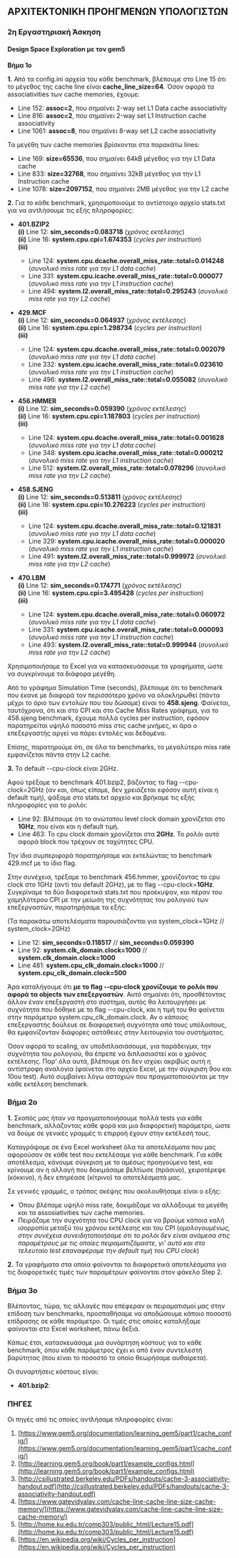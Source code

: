 ## ΑΡΧΙΤΕΚΤΟΝΙΚΗ ΠΡΟΗΓΜΕΝΩΝ ΥΠΟΛΟΓΙΣΤΩΝ

### 2η Εργαστηριακή Άσκηση

#### Design Space Exploration με τον gem5 

**Βήμα 1ο**

**1.** Από τα config.ini αρχεία του κάθε benchmark, βλέπουμε στο Line 15 ότι το μέγεθος της cache line είναι  **cache\_line_size=64**.  Όσον αφορά τα associativities των cache memories, έχουμε:

* Line 152: **assoc=2**, που σημαίνει 2-way set L1 Data cache associativity 
* Line 816: **assoc=2**, που σημαίνει 2-way set L1 Instruction cache associativity
* Line 1061: **assoc=8**, που σημαίνει 8-way set L2 cache associativity

Τα μεγέθη των cache memories βρίσκονται στα παρακάτω lines:

* Line 169: **size=65536**, που σημαίνει 64kB μέγεθος για την L1 Data cache
* Line 833: **size=32768**, που σημαίνει 32kB μέγεθος για την L1 Instruction cache
* Line 1078: **size=2097152**, που σημαίνει 2MB μέγεθος για την L2 cache

**2.** Για το κάθε benchmark, χρησιμοποιούμε το αντίστοιχο αρχείο stats.txt για να αντλήσουμε τις εξής πληροφορίες:

* **401.BZIP2**   
  **(i)** Line 12: **sim\_seconds=0.083718** (_χρόνος εκτέλεσης_)   
  **(ii)** Line 16: **system.cpu.cpi=1.674353** (_cycles per instruction_)  
  **(iii)** 
  * Line 124: **system.cpu.dcache.overall\_miss_rate::total=0.014248** (_συνολικό miss rate για την L1 data cache_)
  * Line 331: **system.cpu.icache.overall\_miss\_rate::total=0.000077** (_συνολικό miss rate για την L1 instruction cache_)   
  * Line 494: **system.l2.overall\_miss_rate::total=0.295243** (_συνολικό miss rate για την L2 cache_)

* **429.MCF**  
  **(i)** Line 12: **sim\_seconds=0.064937** (_χρόνος εκτέλεσης_)   
  **(ii)** Line 16: **system.cpu.cpi=1.298734** (_cycles per instruction_)  
  **(iii)** 
  * Line 124: **system.cpu.dcache.overall\_miss_rate::total=0.002079** (_συνολικό miss rate για την L1 data cache_)
  * Line 332: **system.cpu.icache.overall\_miss\_rate::total=0.023610** (_συνολικό miss rate για την L1 instruction cache_)   
  * Line 496: **system.l2.overall\_miss_rate::total=0.055082** (_συνολικό miss rate για την L2 cache_)

* **456.HMMER**   
  **(i)** Line 12: **sim\_seconds=0.059390** (_χρόνος εκτέλεσης_)   
  **(ii)** Line 16: **system.cpu.cpi=1.187803** (_cycles per instruction_)  
  **(iii)** 
  * Line 124: **system.cpu.dcache.overall\_miss_rate::total=0.001628** (_συνολικό miss rate για την L1 data cache_)
  * Line 348: **system.cpu.icache.overall\_miss_rate::total=0.000212** (_συνολικό miss rate για την L1 instruction cache_)   
  * Line 512: **system.l2.overall\_miss_rate::total=0.078296** (_συνολικό miss rate για την L2 cache_)

* **458.SJENG**   
  **(i)** Line 12: **sim\_seconds=0.513811** (_χρόνος εκτέλεσης_)   
  **(ii)** Line 16: **system.cpu.cpi=10.276223** (_cycles per instruction_)  
  **(iii)** 
  * Line 124: **system.cpu.dcache.overall\_miss_rate::total=0.121831** (_συνολικό miss rate για την L1 data cache_)
  * Line 329: **system.cpu.icache.overall\_miss\_rate::total=0.000020** (_συνολικό miss rate για την L1 instruction cache_)   
  * Line 491: **system.l2.overall\_miss_rate::total=0.999972** (_συνολικό miss rate για την L2 cache_)

* **470.LBM**   
  **(i)** Line 12: **sim\_seconds=0.174771** (_χρόνος εκτέλεσης_)   
  **(ii)** Line 16: **system.cpu.cpi=3.495428** (_cycles per instruction_)  
  **(iii)** 
  * Line 124: **system.cpu.dcache.overall\_miss_rate::total=0.060972** (_συνολικό miss rate για την L1 data cache_)
  * Line 331: **system.cpu.icache.overall\_miss\_rate::total=0.000093** (_συνολικό miss rate για την L1 instruction cache_)   
  * Line 493: **system.l2.overall\_miss_rate::total=0.999944** (_συνολικό miss rate για την L2 cache_)

Χρησιμοποιήσαμε το Excel για να κατασκευάσουμε τα γραφήματα, ώστε να συγκρίνουμε τα διάφορα μεγέθη. 

Από το γράφημα Simulation Time (seconds), βλέπουμε ότι το benchmark που έκανε με διαφορά τον περισσότερο χρόνο να ολοκληρωθεί (πάντα μέχρι το όριο των εντολών που του δώσαμε) είναι το **458.sjeng**. Φαίνεται, ταυτόχρονα, ότι και στο CPI και στο Cache Miss Rates γράφημα, για το 458.sjeng benchmark, έχουμε πολλά cycles per instruction, εφόσον παρατηρείται υψηλό ποσοστό miss στις cache μνήμες, κι άρα ο επεξεργαστής αργεί να πάρει εντολές και δεδομένα.

Επίσης, παρατηρούμε ότι, σε όλα τα benchmarks, το μεγαλύτερο miss rate εμφανίζεται πάντα στην L2 cache.

**3.** Το default --cpu-clock είναι 2GHz.

Αφού τρέξαμε το benchmark 401.bzip2, βάζοντας το flag --cpu-clock=2GHz (αν και, όπως είπαμε, δεν χρειάζεται εφόσον αυτή είναι η default τιμή), ψάξαμε στο stats.txt αρχείο και βρήκαμε τις εξής πληροφορίες για το ρολόι: 

* Line 92: Βλέπουμε ότι το ανώτατου level clock domain χρονίζεται στο **1GHz**, που είναι και η default τιμή.
* Line 463: Το cpu clock domain χρονίζεται στα **2GHz**. Το ρολόι αυτό αφορά block που τρέχουν σε ταχύτητες CPU.

Την ίδια συμπεριφορά παρατηρήσαμε και εκτελώντας το benchmark 429.mcf με το ίδιο flag.

Στην συνέχεια, τρέξαμε το benchmark 456.hmmer, χρονίζοντας το cpu clock στο 1GHz (αντί του default 2GHz), με το flag --cpu-clock=**1GHz**. Συγκρίναμε τα δύο διαφορετικά stats.txt που προέκυψαν, και πέραν του χαμηλότερου CPI με την μείωση της συχνότητας του ρολογιού των επεξεργαστών, παρατηρήσαμε τα εξής:  
		
(Τα παρακάτω αποτελέσματα παρουσιάζονται για system\_clock=1GHz // system\_clock=2GHz)

* Line 12: **sim\_seconds=0.118517** // **sim\_seconds=0.059390**
* Line 92: **system.clk\_domain.clock=1000** // **system.clk\_domain.clock=1000**
* Line 481: **system.cpu\_clk\_domain.clock=1000** // **system.cpu\_clk\_domain.clock=500**

Άρα καταλήγουμε ότι **με το flag --cpu-clock χρονίζουμε το ρολόι που αφορά τα objects των επεξεργαστών**. Αυτό σημαίνει ότι, προσθέτοντας άλλον έναν επεξεργαστή στο σύστημα, αυτός θα λειτουργήσει με συχνότητα που δόθηκε με το flag --cpu-clock, και η τιμή του θα φαίνεται στην παράμετρο system.cpu\_clk\_domain.clock. Αν ο κάποιος επεξεργαστής δούλευε σε διαφορετική συχνότητα από τους υπόλοιπους, θα εμφανίζονταν διάφορες αστάθειες στην λειτουργία του συστήματος.

Όσον αφορά το scaling, αν υποδιπλασιάσουμε, για παράδειγμα, την συχνότητα του ρολογιού, θα έπρεπε να διπλασιαστεί και ο χρόνος εκτέλεσης. Παρ' όλα αυτά, βλέπουμε ότι δεν ισχύει ακριβώς αυτή η αντίστροφη αναλογία (φαίνεται στο αρχείο Excel, με την σύγκριση 9ου και 10ου test). Αυτό συμβαίνει λόγω αστοχιών που πραγματοποιούνται με την κάθε εκτέλεση benchmark.

### Βήμα 2ο

**1.** Σκοπός μας ήταν να πραγματοποιήσουμε πολλά tests για κάθε benchmark, αλλάζοντας κάθε φορά και μια διαφορετική παράμετρο, ώστε να δούμε σε γενικές γραμμές τι επιρροή έχουν στην εκτέλεσή τους.

Καταγράψαμε σε ένα Excel worksheet όλα τα αποτελέσματα που μας αφορούσαν σε κάθε test που εκτελέσαμε για κάθε benchmark. Για κάθε αποτέλεσμα, κάνουμε σύγκριση με το αμέσως προηγούμενο test, και κρίνουμε αν η αλλαγή που δοκιμάσαμε βελτίωσε (πράσινο), χειροτέρεψε (κόκκινο), ή δεν επηρέασε (κίτρινο) τα αποτελέσματά μας.

Σε γενικές γραμμές, ο τρόπος σκέψης που ακολουθήσαμε είναι ο εξής:

* Όπου βλέπαμε υψηλό miss rate, δοκιμάζαμε να αλλάξουμε τα μεγέθη και τα assosiativities των cache memories.
* Πειράζαμε την συχνότητα του CPU clock για να βρούμε κάποια καλή ισορροπία μεταξύ του χρόνου εκτέλεσης και του CPI (_ομολογουμένως, στην συνέχεια συνειδητοποιήσαμε ότι το ρολόι δεν είναι ανάμεσα στις παραμέτρους με τις οποίες πειραματιζόμαστε, γι' αυτό και στο τελευταίο test επαναφέραμε την default τιμή του CPU clock_)

**2.** Τα γραφήματα στα οποία φαίνονται τα διαφορετικά αποτελέσματα για τις διαφορετικές τιμές των παραμέτρων φαίνονται στον φάκελο Step 2.

### Βήμα 3ο

Βλέποντας, τώρα, τις αλλαγές που επέφεραν οι πειραματισμοί μας στην επίδοση των benchmarks, προσπαθήσαμε να αποδώσουμε κάποιο ποσοστό επίδρασης σε κάθε παράμετρο. Οι τιμές στις οποίες καταλήξαμε φαίνονται στο Excel worksheet, πάνω δεξιά.

Κάπως έτσι, κατασκευάσαμε μια συνάρτηση κόστους για το κάθε benchmark, όπου κάθε παράμετρος έχει κι από έναν συντελεστή βαρύτητας (που είναι το ποσοστό το οποίο θεωρήσαμε αυθαίρετα).

Οι συναρτήσεις κόστους είναι:

* **401.bzip2**: 


### ΠΗΓΕΣ

Οι πηγές από τις οποίες αντλήσαμε πληροφορίες είναι:

1. [https://www.gem5.org/documentation/learning_gem5/part1/cache_config/](https://www.gem5.org/documentation/learning_gem5/part1/cache_config/)
2. [http://learning.gem5.org/book/part1/example_configs.html](http://learning.gem5.org/book/part1/example_configs.html)
3. [http://csillustrated.berkeley.edu/PDFs/handouts/cache-3-associativity-handout.pdf](http://csillustrated.berkeley.edu/PDFs/handouts/cache-3-associativity-handout.pdf)
4. [https://www.gatevidyalay.com/cache-line-cache-line-size-cache-memory/](https://www.gatevidyalay.com/cache-line-cache-line-size-cache-memory/)
5. [http://home.ku.edu.tr/comp303/public_html/Lecture15.pdf](http://home.ku.edu.tr/comp303/public_html/Lecture15.pdf)
6. [https://en.wikipedia.org/wiki/Cycles_per_instruction](https://en.wikipedia.org/wiki/Cycles_per_instruction)

